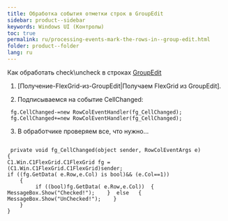```yaml
---
title: Обработка события отметки строк в GroupEdit
sidebar: product--sidebar
keywords: Windows UI (Контролы)
toc: true
permalink: ru/processing-events-mark-the-rows-in--group-edit.html
folder: product--folder
lang: ru
---
```


Как обработать check\uncheck в строках [GroupEdit](group-edit.html)
1. [Получение-FlexGrid-из-GroupEdit|Получаем FlexGrid из GroupEdit]. 
 
2. Подписываемся на событие  CellChanged:
```
 fg.CellChanged-=new RowColEventHandler(fg_CellChanged); 
 fg.CellChanged+=new RowColEventHandler(fg_CellChanged); 
```
3. В обработчике проверяем все, что нужно... 
```

 private void fg_CellChanged(object sender, RowColEventArgs e)
{ 
C1.Win.C1FlexGrid.C1FlexGrid fg = (C1.Win.C1FlexGrid.C1FlexGrid)sender; 
if ((fg.GetData( e.Row,e.Col) is bool)&& (e.Col==1)) 
    { 
         if ((bool)fg.GetData( e.Row,e.Col))  {   MessageBox.Show("Checked!");    }  else   {   MessageBox.Show("UnChecked!");    } 
    }
}
```